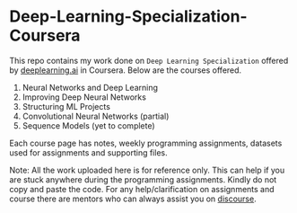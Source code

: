 # Deep-Learning-Specialization-Coursera

This repo contains my work done on `Deep Learning Specialization` offered by [deeplearning.ai](https://www.deeplearning.ai/) in Coursera. Below are the courses offered.

1. Neural Networks and Deep Learning
2. Improving Deep Neural Networks
3. Structuring ML Projects
4. Convolutional Neural Networks (partial)
5. Sequence Models (yet to complete)

Each course page has notes, weekly programming assignments, datasets used for assignments and supporting files.

Note: All the work uploaded here is for reference only. This can help if you are stuck anywhere during the programming assignments. Kindly do not copy and paste the code. For any help/clarification on assignments and course there are mentors who can always assist you on [discourse](https://community.deeplearning.ai/c/deep-learning-specialization/6).
